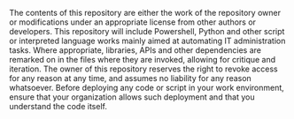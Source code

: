 The contents of this repository are either the work of the repository owner or modifications under an appropriate license from other authors or developers. 
This repository will include Powershell, Python and other script or interpreted language works mainly aimed at automating IT administration tasks.
Where appropriate, libraries, APIs and other dependencies are remarked on in the files where they are invoked, allowing for critique and iteration.
The owner of this repository reserves the right to revoke access for any reason at any time, and assumes no liability for any reason whatsoever.
Before deploying any code or script in your work environment, ensure that your organization allows such deployment and that you understand the code itself.
